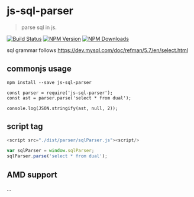 # js-sql-parser

> parse sql in js.

[![Build Status][travis-image]][travis-url]
[![NPM Version][npm-image]][npm-url]
[![NPM Downloads][downloads-image]][downloads-url]

sql grammar follows https://dev.mysql.com/doc/refman/5.7/en/select.html

## commonjs usage

`npm install --save js-sql-parser`

```
const parser = require('js-sql-parser');
const ast = parser.parse('select * from dual');

console.log(JSON.stringify(ast, null, 2));
```

## script tag

```js
<script src="./dist/parser/sqlParser.js"><script/>

var sqlParser = window.sqlParser;
sqlParser.parse('select * from dual');
```

## AMD support

...

[travis-image]: https://api.travis-ci.org/JavaScriptor/js-sql-parser.svg
[travis-url]: https://travis-ci.org/JavaScriptor/js-sql-parser
[npm-image]: https://img.shields.io/npm/v/js-sql-parser.svg
[npm-url]: https://npmjs.org/package/js-sql-parser
[downloads-image]: https://img.shields.io/npm/dm/js-sql-parser.svg
[downloads-url]: https://npmjs.org/package/js-sql-parser

